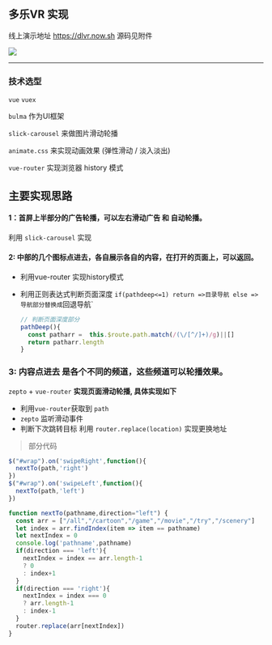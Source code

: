 ## 多乐VR 实现

线上演示地址  https://dlvr.now.sh   源码见附件

![](https://olxvlcccu.qnssl.com/blog/8gn7j.png?imageslim)

---

### 技术选型

`vue`  `vuex` 

`bulma` 作为UI框架

`slick-carousel` 来做图片滑动轮播

`animate.css` 来实现动画效果 (弹性滑动 / 淡入淡出)

`vue-router` 实现浏览器 history 模式


## 主要实现思路

#### 1：首屏上半部分的广告轮播，可以左右滑动广告 和 自动轮播。

利用 `slick-carousel` 实现

#### 2: 中部的几个图标点进去，各自展示各自的内容，在打开的页面上，可以返回。

* 利用vue-router 实现history模式

* 利用正则表达式判断页面深度 `if(pathdeep<=1) return =>目录导航 else => 导航部分替换成`回退导航`

  ```javascript
  // 判断页面深度部分
  pathDeep(){
    const patharr =  this.$route.path.match(/(\/[^/]+)/g)||[]
    return patharr.length
  }
  ```

### 3: 内容点进去 是各个不同的频道，这些频道可以轮播效果。

 `zepto` + `vue-router` **实现页面滑动轮播, 具体实现如下**

- 利用`vue-router`获取到 `path`
- `zepto` 监听滑动事件
- 判断下次跳转目标 利用 `router.replace(location)` 实现更换地址

> 部分代码

```javascript
$("#wrap").on('swipeRight',function(){      
  nextTo(path,'right')
})
$("#wrap").on('swipeLeft',function(){
  nextTo(path,'left')
})

function nextTo(pathname,direction="left") {
  const arr = ["/all","/cartoon","/game","/movie","/try","/scenery"]
  let index = arr.findIndex(item => item == pathname)
  let nextIndex = 0
  console.log('pathname',pathname)
  if(direction === 'left'){
    nextIndex = index == arr.length-1
    ? 0
    : index+1
  }
  if(direction === 'right'){
    nextIndex = index === 0
    ? arr.length-1
    : index-1
  }
  router.replace(arr[nextIndex])
}
```

